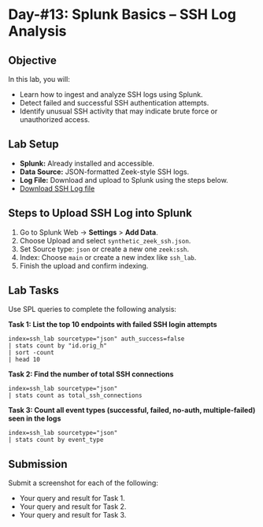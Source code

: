 # Day-#13: Splunk Basics – SSH Log Analysis
## Objective
In this lab, you will:

- Learn how to ingest and analyze SSH logs using Splunk.
- Detect failed and successful SSH authentication attempts.
- Identify unusual SSH activity that may indicate brute force or unauthorized access.

## Lab Setup
- **Splunk:** Already installed and accessible.
- **Data Source:** JSON-formatted Zeek-style SSH logs.
- **Log File:** Download and upload to Splunk using the steps below.
- [Download SSH Log file](https://github.com/KarthikSArkasali/30-Days-SOC-Challenge/blob/main/Files/ssh_logs.json)

## Steps to Upload SSH Log into Splunk
1. Go to Splunk Web → **Settings** > **Add Data**.
2. Choose Upload and select `synthetic_zeek_ssh.json`.
3. Set Source type: `json` or create a new one `zeek:ssh`.
4. Index: Choose `main` or create a new index like `ssh_lab`.
5. Finish the upload and confirm indexing.

## Lab Tasks
Use SPL queries to complete the following analysis:

**Task 1: List the top 10 endpoints with failed SSH login attempts**

    index=ssh_lab sourcetype="json" auth_success=false
    | stats count by "id.orig_h"
    | sort -count
    | head 10

**Task 2: Find the number of total SSH connections**

    index=ssh_lab sourcetype="json"
    | stats count as total_ssh_connections

**Task 3: Count all event types (successful, failed, no-auth, multiple-failed) seen in the logs**

    index=ssh_lab sourcetype="json"
    | stats count by event_type

## Submission
Submit a screenshot for each of the following:

- Your query and result for Task 1.
- Your query and result for Task 2.
- Your query and result for Task 3.
